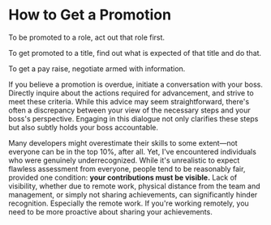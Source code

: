 # How to Get a Promotion

To be promoted to a role, act out that role first.

To get promoted to a title, find out what is expected of that title and do that.

To get a pay raise, negotiate armed with information.

If you believe a promotion is overdue, initiate a conversation with your boss. Directly inquire about the actions required for advancement, and strive to meet these criteria. While this advice may seem straightforward, there's often a discrepancy between your view of the necessary steps and your boss's perspective. Engaging in this dialogue not only clarifies these steps but also subtly holds your boss accountable.

Many developers might overestimate their skills to some extent—not everyone can be in the top 10%, after all. Yet, I've encountered individuals who were genuinely underrecognized. While it's unrealistic to expect flawless assessment from everyone, people tend to be reasonably fair, provided one condition: **your contributions must be visible.** Lack of visibility, whether due to remote work, physical distance from the team and management, or simply not sharing achievements, can significantly hinder recognition. Especially the remote work. If you're working remotely, you need to be more proactive about sharing your achievements. 
